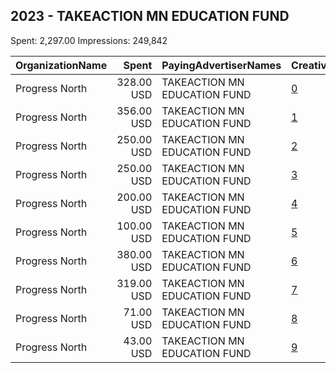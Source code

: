 ## 2023 - TAKEACTION MN EDUCATION FUND 
Spent: 2,297.00
Impressions: 249,842

|OrganizationName|Spent|PayingAdvertiserNames|CreativeUrls|Impressions|Genders|AgeBrackets|CountryCodes|BillingAddresses|CandidateBallotInformation|
|:---|---:|:---|:---|---:|:---|:---|:---|:---|:---|
|Progress North|328.00 USD|TAKEACTION MN EDUCATION FUND|[0](https://www.snap.com/political-ads/asset/6570d63ad7cf7fc208fc659087cc9909b10dc180cf50613cf9a7e9c5838a2802?mediaType=jpeg)|49,497||18+|united states|"PO Box 1513,Superior,54880,US"|Janet Protasiewicz|
|Progress North|356.00 USD|TAKEACTION MN EDUCATION FUND|[1](https://www.snap.com/political-ads/asset/3d9be0aef6186a0cfb47bc50965b4d81ffaeaa609c85add302278825dbcc6e4b?mediaType=jpeg)|44,903||18+|united states|"PO Box 1513,Superior,54880,US"|Janet Protasiewicz|
|Progress North|250.00 USD|TAKEACTION MN EDUCATION FUND|[2](https://www.snap.com/political-ads/asset/92d2c6194ce58277541071e2f3e149c31017a8fbc4639f6b6fa5f2e0355aab93?mediaType=jpeg)|32,930||18+|united states|"PO Box 1513,Superior,54880,US"|Daniel Kelly|
|Progress North|250.00 USD|TAKEACTION MN EDUCATION FUND|[3](https://www.snap.com/political-ads/asset/0fec39cf2f31971ac22e2b04544c3f60aad14dea38d61ce3e0c60141bae2123c?mediaType=png)|32,389||18+|united states|"PO Box 1513,Superior,54880,US"|Dan Kelly|
|Progress North|200.00 USD|TAKEACTION MN EDUCATION FUND|[4](https://www.snap.com/political-ads/asset/7905c859c4ae092511f0e4e86bee57b9bb869ec8c96f69fa8fa8d1732480cc2e?mediaType=jpeg)|29,095||18+|united states|"PO Box 1513,Superior,54880,US"|Janet Protasiewicz|
|Progress North|100.00 USD|TAKEACTION MN EDUCATION FUND|[5](https://www.snap.com/political-ads/asset/09bd134920a81e42628d27636b28676dca6144ec5c458d0c41bc199c269b58ef?mediaType=jpeg)|16,141||18+|united states|"PO Box 1513,Superior,54880,US"|Daniel Kelly|
|Progress North|380.00 USD|TAKEACTION MN EDUCATION FUND|[6](https://www.snap.com/political-ads/asset/c09962869f0db26aae26afebcc7a6bb5bcc1c8b5a759da0d1a2a9e0fb4227ce8?mediaType=png)|14,860||18+|united states|"PO Box 1513,Superior,54880,US"|Janet Protasiewicz|
|Progress North|319.00 USD|TAKEACTION MN EDUCATION FUND|[7](https://www.snap.com/political-ads/asset/8a00e1eccf1d97c03ec71f29e9a5e2877905355df770af525d05031700888c19?mediaType=png)|14,750||18+|united states|"PO Box 1513,Superior,54880,US"|Janet Protasiewicz|
|Progress North|71.00 USD|TAKEACTION MN EDUCATION FUND|[8](https://www.snap.com/political-ads/asset/7167206739a96c179958f24025a241eff416eee5af1eccae08b83ca9c6d9559d?mediaType=jpeg)|9,689||18+|united states|"PO Box 1513,Superior,54880,US"|Janet Protasiewicz|
|Progress North|43.00 USD|TAKEACTION MN EDUCATION FUND|[9](https://www.snap.com/political-ads/asset/b80e1cc56e24e3ae1549c10ab8ff71603697007fb843193c7f2b170ce9574a47?mediaType=jpeg)|5,588||18+|united states|"PO Box 1513,Superior,54880,US"|Janet Protasiewicz|
